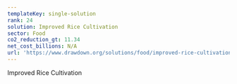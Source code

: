 ```yaml
---
templateKey: single-solution
rank: 24
solution: Improved Rice Cultivation
sector: Food
co2_reduction_gt: 11.34
net_cost_billions: N/A
url: 'https://www.drawdown.org/solutions/food/improved-rice-cultivation'
---
```


Improved Rice Cultivation